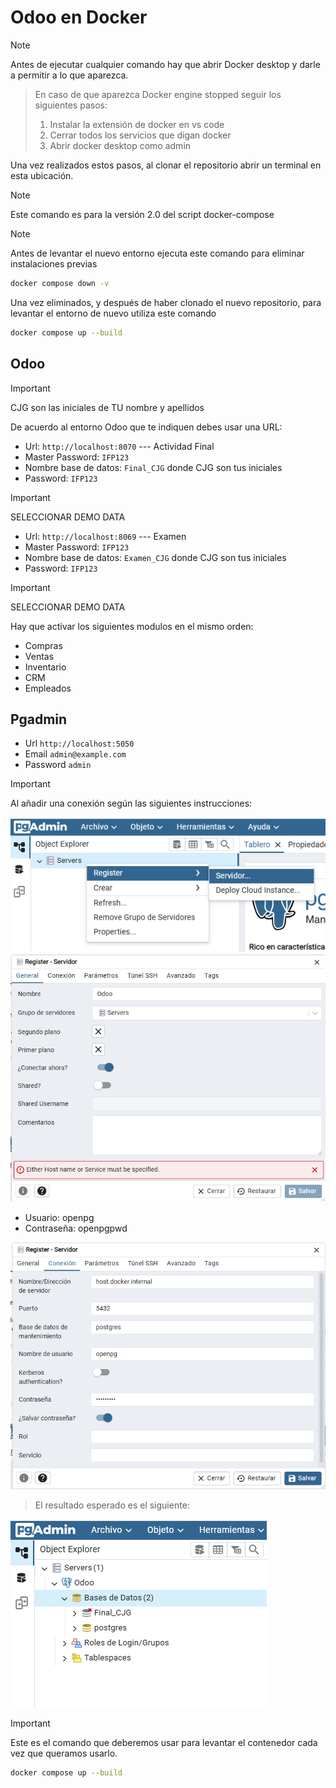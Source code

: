 # Odoo en Docker

> [!NOTE] 
>Antes de ejecutar cualquier comando hay que abrir Docker desktop y darle a permitir a lo que aparezca.

>En caso de que aparezca Docker engine stopped seguir los siguientes pasos:
> 1. Instalar la extensión de docker en vs code
> 2. Cerrar todos los servicios que digan docker
> 3. Abrir docker desktop como admin

Una vez realizados estos pasos, al clonar el repositorio abrir un terminal en esta ubicación.

> [!NOTE]
> Este comando es para la versión 2.0 del script docker-compose

> [!NOTE]
>Antes de levantar el nuevo entorno ejecuta este comando para eliminar instalaciones previas
>```sh
>docker compose down -v
>```
> Una vez eliminados, y después de haber clonado el nuevo repositorio, para levantar el entorno de nuevo utiliza este comando
>```sh
>docker compose up --build
>```

## Odoo

> [!IMPORTANT]
> CJG son las iniciales de TU nombre y apellidos

De acuerdo al entorno Odoo que te indiquen debes usar una URL:
- Url: `http://localhost:8070` --- Actividad Final
- Master Password: `IFP123`
- Nombre base de datos: `Final_CJG` donde CJG son tus iniciales
- Password: `IFP123`
> [!IMPORTANT] 
> SELECCIONAR DEMO DATA

- Url: `http://localhost:8069` --- Examen
- Master Password: `IFP123`
- Nombre base de datos: `Examen_CJG` donde CJG son tus iniciales
- Password: `IFP123`

> [!IMPORTANT] 
> SELECCIONAR DEMO DATA

Hay que activar los siguientes modulos en el mismo orden:

- Compras
- Ventas
- Inventario
- CRM
- Empleados

## Pgadmin

- Url `http://localhost:5050`
- Email `admin@example.com`
- Password `admin`

> [!IMPORTANT]
> Al añadir una conexión según las siguientes instrucciones:

<img src="./Servidor1.png">
<img src="./Servidor2.png">

- Usuario: openpg
- Contraseña: openpgpwd

<img src="./Servidor3.png">

>El resultado esperado es el siguiente:
<img src="./resultado.png">



> [!IMPORTANT]
> Este es el comando que deberemos usar para levantar el contenedor cada vez que queramos usarlo.
>```sh
>docker compose up --build
>```

